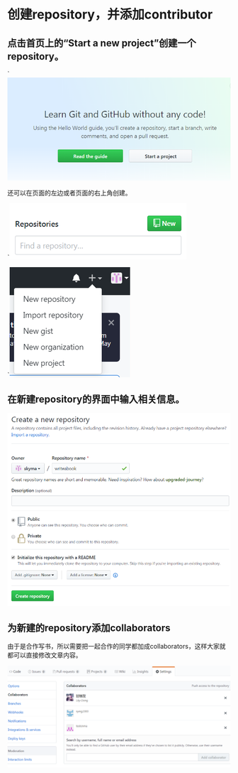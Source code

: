 # 创建repository，并添加contributor

## 点击首页上的“Start  a new project”创建一个repository。

`![avatar](./images/newrep1.png)

还可以在页面的左边或者页面的右上角创建。

`![avatar](./images/newrep2.png)

`![avatar](./images/newrep3.png)

## 在新建repository的界面中输入相关信息。

![avatar](./images/newrep4.png)

## 为新建的repository添加collaborators

由于是合作写书，所以需要把一起合作的同学都加成collaborators，这样大家就都可以直接修改文章内容。

![1558579999044](./images/newrep5.png)